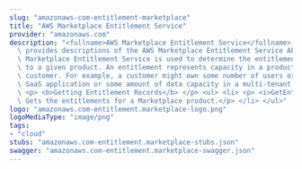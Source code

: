 ```yaml
---
slug: "amazonaws-com-entitlement-marketplace"
title: "AWS Marketplace Entitlement Service"
provider: "amazonaws.com"
description: "<fullname>AWS Marketplace Entitlement Service</fullname> <p>This reference\
  \ provides descriptions of the AWS Marketplace Entitlement Service API.</p> <p>AWS\
  \ Marketplace Entitlement Service is used to determine the entitlement of a customer\
  \ to a given product. An entitlement represents capacity in a product owned by the\
  \ customer. For example, a customer might own some number of users or seats in an\
  \ SaaS application or some amount of data capacity in a multi-tenant database.</p>\
  \ <p> <b>Getting Entitlement Records</b> </p> <ul> <li> <p> <i>GetEntitlements</i>-\
  \ Gets the entitlements for a Marketplace product.</p> </li> </ul>"
logo: "amazonaws.com-entitlement.marketplace-logo.png"
logoMediaType: "image/png"
tags:
- "cloud"
stubs: "amazonaws.com-entitlement.marketplace-stubs.json"
swagger: "amazonaws.com-entitlement.marketplace-swagger.json"
---
```

